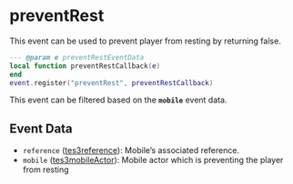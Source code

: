 # preventRest

This event can be used to prevent player from resting by returning false.

```lua
--- @param e preventRestEventData
local function preventRestCallback(e)
end
event.register("preventRest", preventRestCallback)
```

This event can be filtered based on the **`mobile`** event data.

## Event Data

* `reference` ([tes3reference](../../types/tes3reference)): Mobile’s associated reference.
* `mobile` ([tes3mobileActor](../../types/tes3mobileActor)): Mobile actor which is preventing the player from resting

